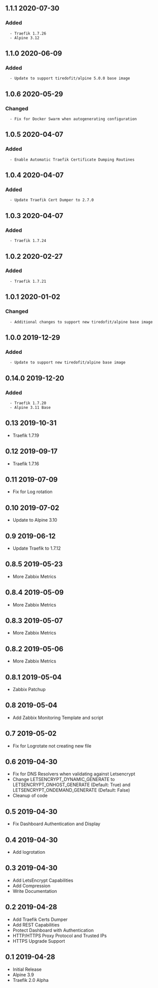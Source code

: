 ## 1.1.1 2020-07-30 <dave at tiredofit dot ca>

   ### Added
      - Traefik 1.7.26
      - Alpine 3.12


## 1.1.0 2020-06-09 <dave at tiredofit dot ca>

   ### Added
      - Update to support tiredofit/alpine 5.0.0 base image


## 1.0.6 2020-05-29 <dave at tiredofit dot ca>

   ### Changed
      - Fix for Docker Swarm when autogenerating configuration


## 1.0.5 2020-04-07 <dave at tiredofit dot ca>

   ### Added
      - Enable Automatic Traefik Certificate Dumping Routines


## 1.0.4 2020-04-07 <dave at tiredofit dot ca>

   ### Added
      - Update Traefik Cert Dumper to 2.7.0


## 1.0.3 2020-04-07 <dave at tiredofit dot ca>

   ### Added
      - Traefik 1.7.24


## 1.0.2 2020-02-27 <dave at tiredofit dot ca>

   ### Added
      - Traefik 1.7.21


## 1.0.1 2020-01-02 <dave at tiredofit dot ca>

   ### Changed
      - Additional changes to support new tiredofit/alpine base image


## 1.0.0 2019-12-29 <dave at tiredofit dot ca>

   ### Added
      - Update to support new tiredofit/alpine base image


## 0.14.0 2019-12-20 <dave at tiredofit dot ca>

   ### Added
      - Traefik 1.7.20
      - Alpine 3.11 Base


## 0.13 2019-10-31 <dave at tiredofit dot ca>

* Traefik 1.7.19

## 0.12 2019-09-17 <dave at tiredofit dot ca>

* Traefik 1.7.16

## 0.11 2019-07-09 <dave at tiredofit dot ca>

* Fix for Log rotation

## 0.10 2019-07-02 <dave at tiredofit dot ca>

* Update to Alpine 3.10

## 0.9 2019-06-12 <dave at tiredofit dot ca>

* Update Traefik to 1.7.12

## 0.8.5 2019-05-23 <dave at tiredofit dot ca>

* More Zabbix Metrics

## 0.8.4 2019-05-09 <dave at tiredofit dot ca>

* More Zabbix Metrics

## 0.8.3 2019-05-07 <dave at tiredofit dot ca>

* More Zabbix Metrics

## 0.8.2 2019-05-06 <dave at tiredofit dot ca>

* More Zabbix Metrics

## 0.8.1 2019-05-04 <dave at tiredofit dot ca>

* Zabbix Patchup

## 0.8 2019-05-04 <dave at tiredofit dot ca>

* Add Zabbix Monitoring Template and script

## 0.7 2019-05-02 <dave at tiredofit dot ca>

* Fix for Logrotate not creating new file

## 0.6 2019-04-30 <dave at tiredofit dot ca>

* Fix for DNS Resolvers when validating against Letsencrypt
* Change LETSENCRYPT_DYNAMIC_GENERATE to LETSENCRYPT_ONHOST_GENERATE (Default: True) and LETSENCRYPT_ONDEMAND_GENERATE (Default: False)
* Cleanup of code

## 0.5 2019-04-30 <dave at tiredofit dot ca>

* Fix Dashboard Authentication and Display

## 0.4 2019-04-30 <dave at tiredofit dot ca>

* Add logrotation

## 0.3 2019-04-30 <dave at tiredofit dot ca>

* Add LetsEncrypt Capabilities
* Add Compression
* Write Documentation

## 0.2 2019-04-28 <dave at tiredofit dot ca>

* Add Traefik Certs Dumper
* Add REST Capabilities
* Protect Dashboard with Authentication
* HTTP/HTTPS Proxy Protocol and Trusted IPs
* HTTPS Upgrade Support

## 0.1 2019-04-28 <dave at tiredofit dot ca>

* Initial Release
* Alpine 3.9
* Traefik 2.0 Alpha
